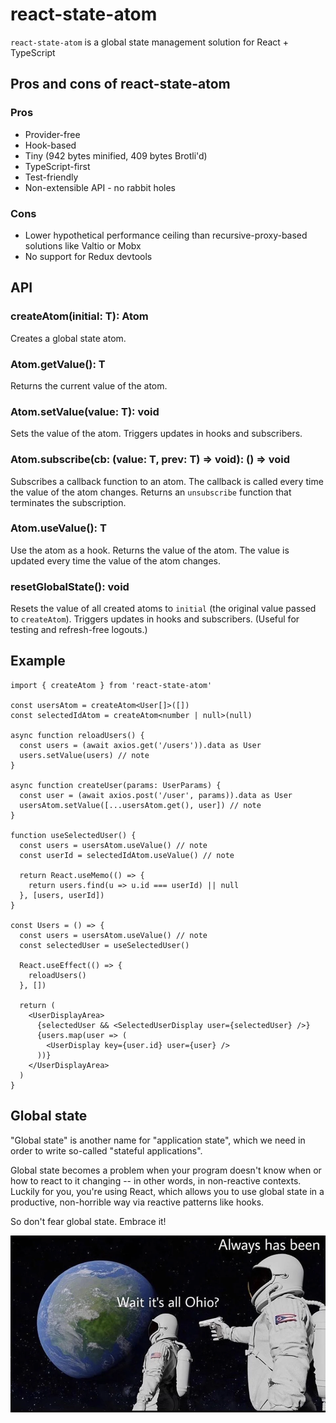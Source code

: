# react-state-atom

`react-state-atom` is a global state management solution for React + TypeScript

## Pros and cons of react-state-atom

### Pros

- Provider-free
- Hook-based
- Tiny (942 bytes minified, 409 bytes Brotli'd)
- TypeScript-first
- Test-friendly
- Non-extensible API - no rabbit holes

### Cons

- Lower hypothetical performance ceiling than recursive-proxy-based solutions like Valtio or Mobx
- No support for Redux devtools

## API

### createAtom<T>(initial: T): Atom<T>

Creates a global state atom.

### Atom.getValue(): T

Returns the current value of the atom.

### Atom.setValue(value: T): void

Sets the value of the atom. Triggers updates in hooks and subscribers.

### Atom.subscribe(cb: (value: T, prev: T) => void): () => void

Subscribes a callback function to an atom. The callback is called every time the value of the atom changes. Returns an `unsubscribe` function that terminates the subscription.

### Atom.useValue(): T

Use the atom as a hook. Returns the value of the atom. The value is updated every time the value of the atom changes.

### resetGlobalState(): void

Resets the value of all created atoms to `initial` (the original value passed to `createAtom`). Triggers updates in hooks and subscribers. (Useful for testing and refresh-free logouts.)

## Example

```tsx
import { createAtom } from 'react-state-atom'

const usersAtom = createAtom<User[]>([])
const selectedIdAtom = createAtom<number | null>(null)

async function reloadUsers() {
  const users = (await axios.get('/users')).data as User
  users.setValue(users) // note
}

async function createUser(params: UserParams) {
  const user = (await axios.post('/user', params)).data as User
  usersAtom.setValue([...usersAtom.get(), user]) // note
}

function useSelectedUser() {
  const users = usersAtom.useValue() // note
  const userId = selectedIdAtom.useValue() // note

  return React.useMemo(() => {
    return users.find(u => u.id === userId) || null
  }, [users, userId])
}

const Users = () => {
  const users = usersAtom.useValue() // note
  const selectedUser = useSelectedUser()

  React.useEffect(() => {
    reloadUsers()
  }, [])

  return (
    <UserDisplayArea>
      {selectedUser && <SelectedUserDisplay user={selectedUser} />}
      {users.map(user => (
        <UserDisplay key={user.id} user={user} />
      ))}
    </UserDisplayArea>
  )
}
```

## Global state

"Global state" is another name for "application state", which we need in order to write so-called "stateful applications".

Global state becomes a problem when your program doesn't know when or how to react to it changing -- in other words, in non-reactive contexts. Luckily for you, you're using React, which allows you to use global state in a productive, non-horrible way via reactive patterns like hooks.

So don't fear global state. Embrace it!

![global state meme](https://github.com/ethangclark/react-state-atom/blob/main/ohio.webp?raw=true)
